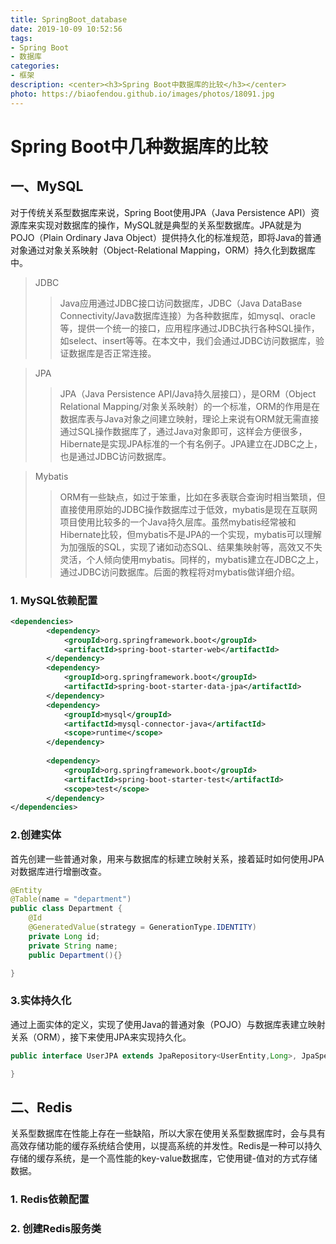 ```yaml
---
title: SpringBoot_database
date: 2019-10-09 10:52:56
tags: 
- Spring Boot
- 数据库
categories:
- 框架
description: <center><h3>Spring Boot中数据库的比较</h3></center>
photo: https://biaofendou.github.io/images/photos/18091.jpg
---
```


# Spring Boot中几种数据库的比较

## 一、MySQL

对于传统关系型数据库来说，Spring Boot使用JPA（Java Persistence API）资源库来实现对数据库的操作，MySQL就是典型的关系型数据库。JPA就是为POJO（Plain Ordinary Java Object）提供持久化的标准规范，即将Java的普通对象通过对象关系映射（Object-Relational Mapping，ORM）持久化到数据库中。

>  JDBC
>
> > Java应用通过JDBC接口访问数据库，JDBC（Java DataBase Connectivity/Java数据库连接）为各种数据库，如mysql、oracle等，提供一个统一的接口，应用程序通过JDBC执行各种SQL操作，如select、insert等等。在本文中，我们会通过JDBC访问数据库，验证数据库是否正常连接。

> JPA
>
> > JPA（Java Persistence API/Java持久层接口），是ORM（Object Relational Mapping/对象关系映射）的一个标准，ORM的作用是在数据库表与Java对象之间建立映射，理论上来说有ORM就无需直接通过SQL操作数据库了，通过Java对象即可，这样会方便很多，Hibernate是实现JPA标准的一个有名例子。JPA建立在JDBC之上，也是通过JDBC访问数据库。

> Mybatis
>
> > ORM有一些缺点，如过于笨重，比如在多表联合查询时相当繁琐，但直接使用原始的JDBC操作数据库过于低效，mybatis是现在互联网项目使用比较多的一个Java持久层库。虽然mybatis经常被和Hibernate比较，但mybatis不是JPA的一个实现，mybatis可以理解为加强版的SQL，实现了诸如动态SQL、结果集映射等，高效又不失灵活，个人倾向使用mybatis。同样的，mybatis建立在JDBC之上，通过JDBC访问数据库。后面的教程将对mybatis做详细介绍。

### 1. MySQL依赖配置

```xml
<dependencies>
        <dependency>
            <groupId>org.springframework.boot</groupId>
            <artifactId>spring-boot-starter-web</artifactId>
        </dependency>
        <dependency>
            <groupId>org.springframework.boot</groupId>
            <artifactId>spring-boot-starter-data-jpa</artifactId>
        </dependency>
        <dependency>
            <groupId>mysql</groupId>
            <artifactId>mysql-connector-java</artifactId>
            <scope>runtime</scope>
        </dependency>
        
        <dependency>
            <groupId>org.springframework.boot</groupId>
            <artifactId>spring-boot-starter-test</artifactId>
            <scope>test</scope>
        </dependency>
</dependencies>
```

### 2.创建实体

首先创建一些普通对象，用来与数据库的标建立映射关系，接着延时如何使用JPA对数据库进行增删改查。

```java
@Entity
@Table(name = "department")
public class Department {
    @Id
    @GeneratedValue(strategy = GenerationType.IDENTITY)
    private Long id;
    private String name;
    public Department(){}

}

```

### 3.实体持久化

通过上面实体的定义，实现了使用Java的普通对象（POJO）与数据库表建立映射关系（ORM），接下来使用JPA来实现持久化。

```java
public interface UserJPA extends JpaRepository<UserEntity,Long>, JpaSpecificationExecutor<UserEntity>, Serializable {

}
```

## 二、Redis

关系型数据库在性能上存在一些缺陷，所以大家在使用关系型数据库时，会与具有高效存储功能的缓存系统结合使用，以提高系统的并发性。Redis是一种可以持久存储的缓存系统，是一个高性能的key-value数据库，它使用键-值对的方式存储数据。

### 1. Redis依赖配置

###  2. 创建Redis服务类

